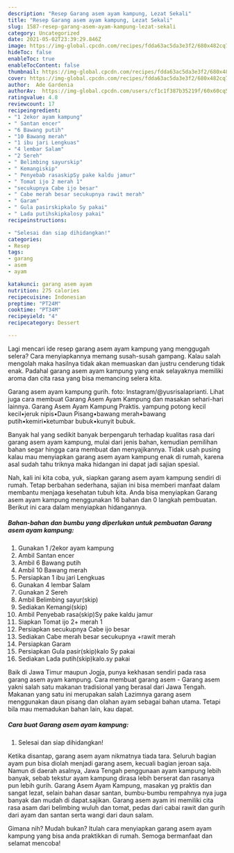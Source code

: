 ```yaml
---
description: "Resep Garang asem ayam kampung, Lezat Sekali"
title: "Resep Garang asem ayam kampung, Lezat Sekali"
slug: 1587-resep-garang-asem-ayam-kampung-lezat-sekali
category: Uncategorized
date: 2021-05-02T23:39:29.846Z
image: https://img-global.cpcdn.com/recipes/fdda63ac5da3e3f2/680x482cq70/garang-asem-ayam-kampung-foto-resep-utama.jpg
hideToc: false
enableToc: true
enableTocContent: false
thumbnail: https://img-global.cpcdn.com/recipes/fdda63ac5da3e3f2/680x482cq70/garang-asem-ayam-kampung-foto-resep-utama.jpg
cover: https://img-global.cpcdn.com/recipes/fdda63ac5da3e3f2/680x482cq70/garang-asem-ayam-kampung-foto-resep-utama.jpg
author:  Ade Gardenia
authorAv:  https://img-global.cpcdn.com/users/cf1c1f387b35219f/60x60cq50/avatar.jpg
ratingvalue: 4.8
reviewcount: 17
recipeingredient:
- "1 2ekor ayam kampung"
- " Santan encer"
- "6 Bawang putih"
- "10 Bawang merah"
- "1 ibu jari Lengkuas"
- "4 lembar Salam"
- "2 Sereh"
- " Belimbing sayurskip"
- " Kemangiskip"
- " Penyebab rasaskipSy pake kaldu jamur"
- " Tomat ijo 2 merah 1"
- "secukupnya Cabe ijo besar"
- " Cabe merah besar secukupnya rawit merah"
- " Garam"
- " Gula pasirskipkalo Sy pakai"
- " Lada putihskipkalosy pakai"
recipeinstructions:

- "Selesai dan siap dihidangkan!"
categories:
- Resep
tags:
- garang
- asem
- ayam

katakunci: garang asem ayam 
nutrition: 275 calories
recipecuisine: Indonesian
preptime: "PT24M"
cooktime: "PT34M"
recipeyield: "4"
recipecategory: Dessert

---
```



Lagi mencari ide resep garang asem ayam kampung yang menggugah selera? Cara menyiapkannya memang susah-susah gampang. Kalau salah mengolah maka hasilnya tidak akan memuaskan dan justru cenderung tidak enak. Padahal garang asem ayam kampung yang enak selayaknya memiliki aroma dan cita rasa yang bisa memancing selera kita.


Garang asem ayam kampung gurih. foto: Instagram/@yusrisalaprianti. Lihat juga cara membuat Garang Asem Ayam Kampung dan masakan sehari-hari lainnya. Garang Asem Ayam Kampung Praktis. yampung potong kecil kecil•jeruk nipis•Daun Pisang•bawang merah•bawang putih•kemiri•ketumbar bubuk•kunyit bubuk.

Banyak hal yang sedikit banyak berpengaruh terhadap kualitas rasa dari garang asem ayam kampung, mulai dari jenis bahan, kemudian pemilihan bahan segar hingga cara membuat dan menyajikannya. Tidak usah pusing kalau mau menyiapkan garang asem ayam kampung enak di rumah, karena asal sudah tahu triknya maka hidangan ini dapat jadi sajian spesial.


Nah, kali ini kita coba, yuk, siapkan garang asem ayam kampung sendiri di rumah. Tetap berbahan sederhana, sajian ini bisa memberi manfaat dalam membantu menjaga kesehatan tubuh kita. Anda bisa menyiapkan Garang asem ayam kampung menggunakan 16 bahan dan 0 langkah pembuatan. Berikut ini cara dalam menyiapkan hidangannya.

<!--inarticleads1-->

##### Bahan-bahan dan bumbu yang diperlukan untuk pembuatan Garang asem ayam kampung:

1. Gunakan 1 /2ekor ayam kampung
1. Ambil  Santan encer
1. Ambil 6 Bawang putih
1. Ambil 10 Bawang merah
1. Persiapkan 1 ibu jari Lengkuas
1. Gunakan 4 lembar Salam
1. Gunakan 2 Sereh
1. Ambil  Belimbing sayur(skip)
1. Sediakan  Kemangi(skip)
1. Ambil  Penyebab rasa(skip)Sy pake kaldu jamur
1. Siapkan  Tomat ijo 2+ merah 1
1. Persiapkan secukupnya Cabe ijo besar
1. Sediakan  Cabe merah besar secukupnya +rawit merah
1. Persiapkan  Garam
1. Persiapkan  Gula pasir(skip)kalo Sy pakai
1. Sediakan  Lada putih(skip)kalo.sy pakai


Baik di Jawa Timur maupun Jogja, punya kekhasan sendiri pada rasa garang asem ayam kampung. Cara membuat garang asem - Garang asem yakni salah satu makanan tradisional yang berasal dari Jawa Tengah. Makanan yang satu ini merupakan salah Lazimnya garang asem menggunakan daun pisang dan olahan ayam sebagai bahan utama. Tetapi bila mau memadukan bahan lain, kau dapat. 

<!--inarticleads2-->

##### Cara buat Garang asem ayam kampung:


1. Selesai dan siap dihidangkan!

Ketika disantap, garang asem ayam nikmatnya tiada tara. Seluruh bagian ayam pun bisa diolah menjadi garang asem, kecuali bagian jeroan saja. Namun di daerah asalnya, Jawa Tengah penggunaan ayam kampung lebih banyak, sebab tekstur ayam kampung dirasa lebih berserat dan rasanya pun lebih gurih. Garang Asem Ayam Kampung, masakan yg praktis dan sangat lezat, selain bahan dasar santan, bumbu-bumbu rempahnya nya juga banyak dan mudah di dapat.sajikan. Garang asem ayam ini memiliki cita rasa asam dari belimbing wuluh dan tomat, pedas dari cabai rawit dan gurih dari ayam dan santan serta wangi dari daun salam. 

Gimana nih? Mudah bukan? Itulah cara menyiapkan garang asem ayam kampung yang bisa anda praktikkan di rumah. Semoga bermanfaat dan selamat mencoba!
